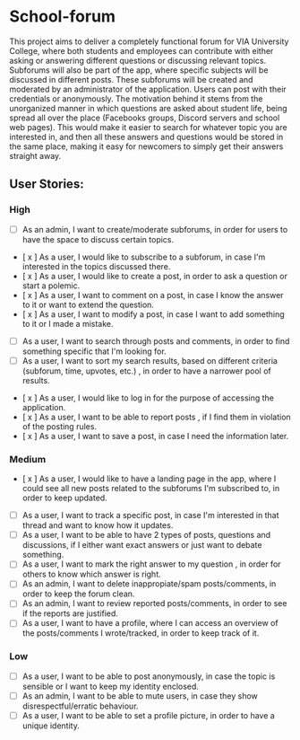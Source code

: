 # School-forum
This project aims to deliver a completely functional forum for VIA University College, where both students and employees can contribute with either asking or answering different questions or discussing relevant topics. Subforums will also be part of the app, where specific subjects will be discussed in different posts. These subforums will be created and moderated by an administrator of the application. Users can post with their credentials or anonymously. 
The motivation behind it stems from the unorganized manner in which questions are asked about student life, being spread all over the place (Facebooks groups, Discord servers and school web pages). This would make it easier to search for whatever topic you are interested in, and then all these answers and questions would be stored in the same place, making it easy for newcomers to simply get their answers straight away.

## User Stories:
### High
- [ ]  As an admin, I want to create/moderate subforums, in order for users to have the space to discuss certain topics.
- [ x ]  As a user, I would like to subscribe to a subforum, in case I'm interested in the topics discussed there.
- [ x ]  As a user, I would like to create a post, in order to ask a question or start a polemic.
- [ x ]  As a user, I want to comment on a post, in case I know the answer to it or want to extend the question.
- [ x ]  As a user, I want to modify a post, in case I want to add something to it or I made a mistake.
- [ ]  As a user, I want to search through posts and comments, in order to find something specific that I'm looking for.
- [ ]  As a user, I want to sort my search results, based on different criteria (subforum, time, upvotes, etc.) , in order to have a narrower pool of results.
- [ x ]  As a user, I would like to log in for the purpose of accessing the application.
- [ x ]  As a user, I want to be able to report posts , if I find them in violation of the posting rules.
- [ x ]  As a user, I want to save a post, in case I need the information later.


### Medium
- [ x ]  As a user, I would like to have a landing page in the app, where I could see all new posts related to the subforums I'm subscribed to, in order to keep updated.
- [ ]  As a user, I want to track a specific post, in case I'm interested in that thread and want to know how it updates.
- [ ]  As a user, I want to be able to have 2 types of posts, questions and discussions, if I either want exact answers or just want to debate something.
- [ ]  As a user, I want to mark the right answer to my question , in order for others to know which answer is right.
- [ ]  As an admin, I want to delete inappropiate/spam posts/comments, in order to keep the forum clean.
- [ ] As an admin, I want to review reported posts/comments, in order to see if the reports are justified.
- [ ]  As a user, I want to have a profile, where I can access an overview of the posts/comments I wrote/tracked, in order to keep track of it.

### Low
- [ ]  As a user, I want to be able to post anonymously, in case the topic is sensible or I want to keep my identity enclosed.
- [ ]  As an admin, I want to be able to mute users, in case they show disrespectful/erratic behaviour.
- [ ]  As a user, I want to be able to set a profile picture, in order to have a unique identity.
